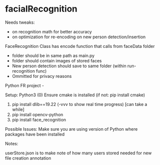 # facialRecognition

Needs tweaks:

- on recognition math for better accuracy
- on optimization for re-encoding on new person detection/insertion

FaceRecognition Class has encode function that calls from faceData folder

- folder should be in same path as main.py
- folder should contain images of stored faces
- New person detection should save to same folder (within run-recognition func)
- Ommitted for privacy reasons

Python FR project -

Setup:
Python3
(0) Ensure cmake is installed (if not: pip install cmake)

1. pip install dlib==19.22 (-vvv to show real time progress) [can take a while]
2. pip install opencv-python
3. pip install face_recognition

Possible Issues:
Make sure you are using version of Python where packages have been installed

Notes:

userStore.json is to make note of how many users stored
needed for new file creation annotation
